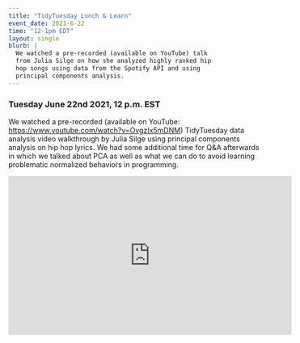 ```yaml
---
title: "TidyTuesday Lunch & Learn"
event_date: 2021-6-22
time: "12-1pm EDT"
layout: single
blurb: |
  We watched a pre-recorded (available on YouTube) talk
  from Julia Silge on how she analyzed highly ranked hip
  hop songs using data from the Spotify API and using
  principal components analysis.  
---
```



### Tuesday June 22nd 2021, 12 p.m. EST

We watched 
a pre-recorded (available on YouTube:
<https://www.youtube.com/watch?v=OvgzIx5mDNM>) TidyTuesday data
analysis video walkthrough by Julia Silge using principal
components analysis on hip hop lyrics.  We had some additional
time for Q&A afterwards in which we talked about PCA as well as
what we can do to avoid learning problematic normalized
behaviors in programming.

<iframe width="560" height="315" src="https://www.youtube.com/embed/OvgzIx5mDNM" title="YouTube video player" frameborder="0" allow="accelerometer; autoplay; clipboard-write; encrypted-media; gyroscope; picture-in-picture" allowfullscreen></iframe>
